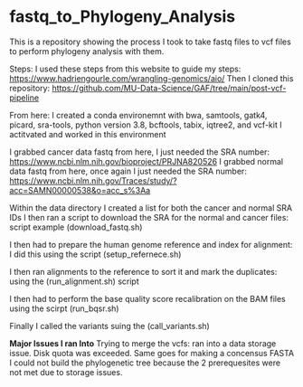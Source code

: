 # fastq_to_Phylogeny_Analysis
This is a repository showing the process I took to take fastq files to vcf files to perform phylogeny analysis with them.

Steps:
I used these steps from this website to guide my steps: https://www.hadriengourle.com/wrangling-genomics/aio/
Then I cloned this repository: https://github.com/MU-Data-Science/GAF/tree/main/post-vcf-pipeline

From here: I created a conda environemnt with bwa, samtools, gatk4, picard, sra-tools, python version 3.8, bcftools, tabix, iqtree2, and vcf-kit 
I actitvated and worked in this environment

I grabbed cancer data fastq from here, I just needed the SRA number: https://www.ncbi.nlm.nih.gov/bioproject/PRJNA820526
I grabbed normal data fastq from here, once again I just needed the SRA number: https://www.ncbi.nlm.nih.gov/Traces/study/?acc=SAMN00000538&o=acc_s%3Aa

Within the data directory I created a list for both the cancer and normal SRA IDs
I then ran a script to download the SRA for the normal and cancer files: script example (download_fastq.sh)

I then had to prepare the human genome reference and index for alignment: I did this using the script (setup_refernece.sh)

I then ran alignments to the reference to sort it and mark the duplicates: using the (run_alignment.sh) script

I then had to perform the base quality score recalibration on the BAM files using the scirpt (run_bqsr.sh)

Finally I called the variants suing the (call_variants.sh)

**Major Issues I ran Into**
Trying to merge the vcfs: ran into a data storage issue. Disk quota was exceeded. 
Same goes for making a concensus FASTA
I could not build the phylogenetic tree because the 2 prerequesites were not met due to storage issues. 
